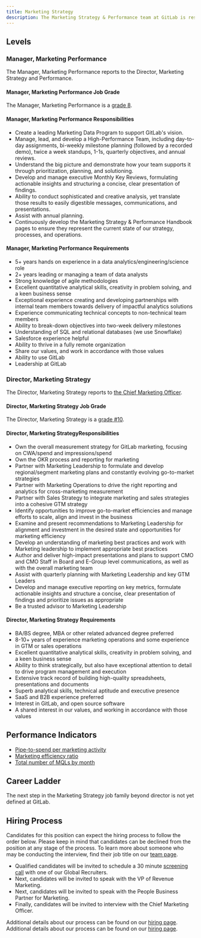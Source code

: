 ```yaml
---
title: Marketing Strategy
description: The Marketing Strategy & Performance team at GitLab is responsible for developing marketing plans and go-to-market strategies as well as developing dashboards and reports to support our plans.
---
```


## Levels

### Manager, Marketing Performance

The Manager, Marketing Performance reports to the Director, Marketing Strategy and Performance.

#### Manager, Marketing Performance Job Grade

The Manager, Marketing Performance is a [grade 8](https://about.gitlab.com/handbook/total-rewards/compensation/compensation-calculator/#gitlab-job-grades).

#### Manager, Marketing Performance Responsibilities

- Create a leading Marketing Data Program to support GitLab's vision.
- Manage, lead, and develop a High-Performance Team, including day-to-day assignments, bi-weekly milestone planning (followed by a recorded demo), twice a week standups, 1-1s, quarterly objectives, and annual reviews.
- Understand the big picture and demonstrate how your team supports it through prioritization, planning, and solutioning.
- Develop and manage executive Monthly Key Reviews, formulating actionable insights and structuring a concise, clear presentation of findings.
- Ability to conduct sophisticated and creative analysis, yet translate those results to easily digestible messages, communications, and presentations.
- Assist with annual planning.
- Continuously develop the Marketing Strategy & Performance Handbook pages to ensure they represent the current state of our strategy, processes, and operations.

#### Manager, Marketing Performance Requirements

- 5+ years hands on experience in a data analytics/engineering/science role
- 2+ years leading or managing a team of data analysts
- Strong knowledge of agile methodologies
- Excellent quantitative analytical skills, creativity in problem solving, and a keen business sense
- Exceptional experience creating and developing partnerships with internal team members towards delivery of impactful analytics solutions
- Experience communicating technical concepts to non-technical team members
- Ability to break-down objectives into two-week delivery milestones
- Understanding of SQL and relational databases (we use Snowflake)
- Salesforce experience helpful
- Ability to thrive in a fully remote organization
- Share our values, and work in accordance with those values
- Ability to use GitLab
- Leadership at GitLab

### Director, Marketing Strategy

The Director, Marketing Strategy reports to [the Chief Marketing Officer](https://about.gitlab.com/job-families/marketing/chief-marketing-officer/).


#### Director, Marketing Strategy Job Grade

The Director, Marketing Strategy is a [grade #10](https://about.gitlab.com/handbook/total-rewards/compensation/compensation-calculator/#gitlab-job-grades).

#### Director, Marketing StrategyResponsibilities

- Own the overall measurement strategy for GitLab marketing, focusing on CWA/spend and impressions/spend
- Own the OKR process and reporting for marketing
- Partner with Marketing Leadership to formulate and develop regional/segment marketing plans and constantly evolving go-to-market strategies
- Partner with Marketing Operations to drive the right reporting and analytics for cross-marketing measurement
- Partner with Sales Strategy to integrate marketing and sales strategies into a cohesive GTM strategy
- Identify opportunities to improve go-to-market efficiencies and manage efforts to scale, align and invest in the business
- Examine and present recommendations to Marketing Leadership for alignment and investment in the desired state and opportunities for marketing efficiency
- Develop an understanding of marketing best practices and work with Marketing leadership to implement appropriate best practices
- Author and deliver high-impact presentations and plans to support CMO and CMO Staff in Board and E-Group level communications, as well as with the overall marketing team
- Assist with quarterly planning with Marketing Leadership and key GTM Leaders
- Develop and manage executive reporting on key metrics, formulate actionable insights and structure a concise, clear presentation of findings and prioritize issues as appropriate
- Be a trusted advisor to Marketing Leadership

#### Director, Marketing Strategy Requirements

- BA/BS degree, MBA or other related advanced degree preferred
- 8-10+ years of experience marketing operations and some experience in GTM or sales operations
- Excellent quantitative analytical skills, creativity in problem solving, and a keen business sense
- Ability to think strategically, but also have exceptional attention to detail to drive program management and execution
- Extensive track record of building high-quality spreadsheets, presentations and documents
- Superb analytical skills, technical aptitude and executive presence
- SaaS and B2B experience preferred
- Interest in GitLab, and open source software
- A shared interest in our values, and working in accordance with those values

## Performance Indicators

- [Pipe-to-spend per marketing activity](https://about.gitlab.com/handbook/marketing/performance-indicators/#net-new-business-pipeline-created)
- [Marketing efficiency ratio](https://about.gitlab.com/handbook/marketing/performance-indicators/#marketing-efficiency-ratio)
- [Total number of MQLs by month](https://about.gitlab.com/handbook/marketing/performance-indicators/#total-number-of-mqls-by-month)

## Career Ladder

The next step in the Marketing Strategy job family beyond director is not yet defined at GitLab.

## Hiring Process

Candidates for this position can expect the hiring process to follow the order below. Please keep in mind that candidates can be declined from the position at any stage of the process. To learn more about someone who may be conducting the interview, find their job title on our [team page](https://about.gitlab.com/company/team/).

- Qualified candidates will be invited to schedule a 30 minute [screening call](https://about.gitlab.com/handbook/hiring/interviewing/#screening-call) with one of our Global Recruiters.
- Next, candidates will be invited to speak with the VP of Revenue Marketing.
- Next, candidates will be invited to speak with the People Business Partner for Marketing.
- Finally, candidates will be invited to interview with the Chief Marketing Officer.

Additional details about our process can be found on our [hiring page](https://about.gitlab.com/handbook/hiring/).
Additional details about our process can be found on our [hiring page](https://about.gitlab.com/handbook/hiring/).
